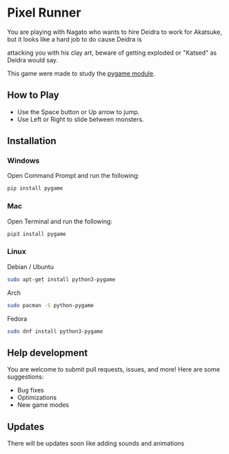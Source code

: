 # **Pixel Runner**

You are playing with Nagato who wants to hire Deidra to work for Akatsuke, but it looks like a hard job to do cause Deidra is

attacking you with his clay art, beware of getting exploded or "Katsed" as Deidra would say. 



This game were made to study the [pygame module](https://www.pygame.org/docs/).

## How to Play

* Use the Space button or Up arrow to jump.
* Use Left or Right to slide between monsters.

## Installation

### Windows

Open Command Prompt and run the following:

```sh
pip install pygame
```

### Mac

Open Terminal and run the following:

```sh
pip3 install pygame
```

### Linux

Debian / Ubuntu

```sh
sudo apt-get install python3-pygame
```

Arch

```sh
sudo pacman -S python-pygame
```

Fedora

```sh
sudo dnf install python3-pygame
```

## Help development

You are welcome to submit pull requests, issues, and more! Here are some suggestions:

* Bug fixes
* Optimizations
* New game modes

## Updates
There will be updates soon like adding sounds and animations
